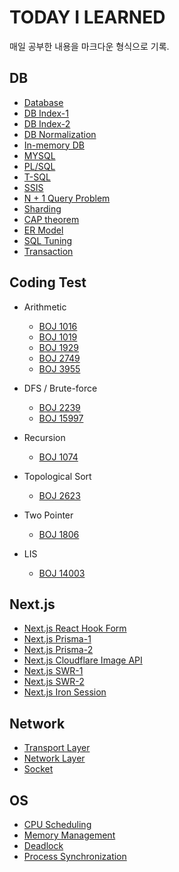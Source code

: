 # TODAY I LEARNED

매일 공부한 내용을 마크다운 형식으로 기록.

## DB

- [Database](/contents/2022-09/2022-09-28.md)
- [DB Index-1](/previous/2022-07-26.md)
- [DB Index-2](/contents/2022-10/2022-10-03.md)
- [DB Normalization](/previous/2022-07-07.md)
- [In-memory DB](/previous/2022-07-23.md)
- [MYSQL](/contents/2022-09/2022-09-26.md)
- [PL/SQL](/contents/2022-09/2022-09-27.md)
- [T-SQL](/contents/2022-09/2022-09-29.md)
- [SSIS](/contents/2022-09/2022-09-30.md)
- [N + 1 Query Problem](/contents/2022-10/2022-10-01.md)
- [Sharding](/contents/2022-10/2022-10-02.md)
- [CAP theorem](/contents/2022-10/2022-10-04.md)
- [ER Model](/contents/2022-10/2022-10-08.md)
- [SQL Tuning](/contents/2022-10/2022-10-09.md)
- [Transaction](/contents/2022-10/2022-10-10.md)

## Coding Test

- Arithmetic

  - [BOJ 1016](/previous/2021-07-26.md)
  - [BOJ 1019](/previous/2020-10-27.md)
  - [BOJ 1929](/previous/2021-07-18.md)
  - [BOJ 2749](/previous/2020-11-09.md)
  - [BOJ 3955](/previous/2021-06-26.md)

- DFS / Brute-force

  - [BOJ 2239](/previous/2021-04-11.md)
  - [BOJ 15997](/previous/2021-05-12.md)

- Recursion

  - [BOJ 1074](/previous/2021-04-18.md)

- Topological Sort

  - [BOJ 2623](/previous/2021-05-04.md)

- Two Pointer

  - [BOJ 1806](/previous/2021-05-20.md)

- LIS
  - [BOJ 14003](/previous/2021-07-15.md)

## Next.js

- [Next.js React Hook Form](/previous/2022-05-03.md)
- [Next.js Prisma-1](/previous/2022-05-05.md)
- [Next.js Prisma-2](/previous/2022-05-07.md)
- [Next.js Cloudflare Image API](/previous/2022-05-15.md)
- [Next.js SWR-1](/previous/2022-05-18.md)
- [Next.js SWR-2](/previous/2022-05-27.md)
- [Next.js Iron Session](/previous/2022-05-21.md)

## Network

- [Transport Layer](/previous/2022-07-08.md)
- [Network Layer](/previous/2022-07-22.md)
- [Socket](/previous/2022-08-22.md)

## OS

- [CPU Scheduling](/previous/2022-07-11.md)
- [Memory Management](/previous/2022-07-13.md)
- [Deadlock](/previous/2022-07-20.md)
- [Process Synchronization](/previous/2022-07-30.md)

